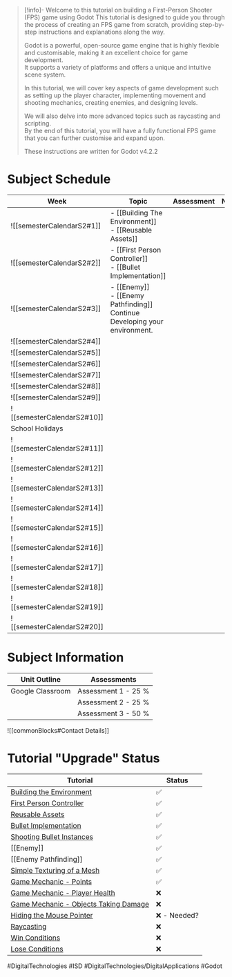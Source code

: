 > [!info]- Welcome to this tutorial on building a First-Person Shooter (FPS) game using Godot
>   This tutorial is designed to guide you through the process of creating an FPS game from scratch, providing step-by-step instructions and explanations along the way.  
>   
>   Godot is a powerful, open-source game engine that is highly flexible and customisable, making it an excellent choice for game development.   
>   It supports a variety of platforms and offers a unique and intuitive scene system.    
>   
>   In this tutorial, we will cover key aspects of game development such as setting up the player character, implementing movement and shooting mechanics, creating enemies, and designing levels.   
>   
>   We will also delve into more advanced topics such as raycasting and scripting.    
>   By the end of this tutorial, you will have a fully functional FPS game that you can further customise and expand upon.  
>   
>   These instructions are written for Godot v4.2.2  

# Subject Schedule

| Week                       | Topic                                                                            | Assessment | Notes |
| -------------------------- | -------------------------------------------------------------------------------- | ---------- | ----- |
| ![[semesterCalendarS2#1]]  | - [[Building The Environment]] <br> - [[Reusable Assets]]                        |            |       |
| ![[semesterCalendarS2#2]]  | - [[First Person Controller]]<br> - [[Bullet Implementation]]                    |            |       |
| ![[semesterCalendarS2#3]]  | - [[Enemy]]<br> - [[Enemy Pathfinding]]<br>Continue Developing your environment. |            |       |
| ![[semesterCalendarS2#4]]  |                                                                                  |            |       |
| ![[semesterCalendarS2#5]]  |                                                                                  |            |       |
| ![[semesterCalendarS2#6]]  |                                                                                  |            |       |
| ![[semesterCalendarS2#7]]  |                                                                                  |            |       |
| ![[semesterCalendarS2#8]]  |                                                                                  |            |       |
| ![[semesterCalendarS2#9]]  |                                                                                  |            |       |
| ![[semesterCalendarS2#10]] |                                                                                  |            |       |
| School Holidays            |                                                                                  |            |       |
| ![[semesterCalendarS2#11]] |                                                                                  |            |       |
| ![[semesterCalendarS2#12]] |                                                                                  |            |       |
| ![[semesterCalendarS2#13]] |                                                                                  |            |       |
| ![[semesterCalendarS2#14]] |                                                                                  |            |       |
| ![[semesterCalendarS2#15]] |                                                                                  |            |       |
| ![[semesterCalendarS2#16]] |                                                                                  |            |       |
| ![[semesterCalendarS2#17]] |                                                                                  |            |       |
| ![[semesterCalendarS2#18]] |                                                                                  |            |       |
| ![[semesterCalendarS2#19]] |                                                                                  |            |       |
| ![[semesterCalendarS2#20]] |                                                                                  |            |       |

# Subject Information

| Unit Outline     | Assessments         |
| ---------------- | ------------------- |
| Google Classroom | Assessment 1 - 25 % |
|                  | Assessment 2 - 25 % |
|                  | Assessment 3 - 50 % |


![[commonBlocks#Contact Details]]
  
# Tutorial "Upgrade" Status  

| **Tutorial**                                                                                   | **Status**  |
| ---------------------------------------------------------------------------------------------- | ----------- |
| [Building the Environment](Building%20The%20Environment.md)                                    | ✅           |
| [First Person Controller](First%20Person%20Controller.md)                                      | ✅           |
| [Reusable Assets](Reusable%20Assets.md)                                                        | ✅           |
| [Bullet Implementation](Bullet%20Implementation.md)                                            | ✅           |
| [Shooting Bullet Instances](Shooting%20Bullet%20Instances.md)                                  | ✅           |
| [[Enemy]]                                                                                      | ✅           |
| [[Enemy Pathfinding]]                                                                          | ✅           |
| [Simple Texturing of a Mesh](Simple%20Texturing%20of%20a%20Mesh.md)                            | ✅           |
| [Game Mechanic - Points](Points.md)                                                            | ✅           |
| [Game Mechanic - Player Health](ISD/2%20-%20Digital%20Applications/_topics/Player%20Health.md) | ❌           |
| [Game Mechanic - Objects Taking Damage](Objects%20Taking%20Damage.md)                          | ❌           |
| [Hiding the Mouse Pointer](Hiding%20the%20Mouse%20Pointer.md)                                  | ❌ - Needed? |
| [Raycasting](Raycasting.md)                                                                    | ❌           |
| [Win Conditions](Win%20Conditions.md)                                                          | ❌           |
| [Lose Conditions](Lose%20Conditions.md)                                                        | ❌           |
#DigitalTechnologies #ISD #DigitalTechnologies/DigitalApplications #Godot
